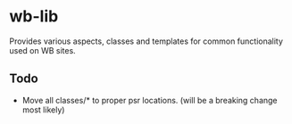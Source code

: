 wb-lib
===================

Provides various aspects, classes and templates for common functionality used on WB sites.


## Todo
* Move all classes/* to proper psr locations. (will be a breaking change most likely)
